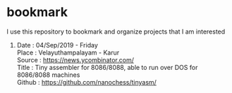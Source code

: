# bookmark
I use this repository to bookmark and organize projects that I am interested

1. Date : 04/Sep/2019 - Friday<br/>
Place : Velayuthampalayam - Karur<br/>
Source : https://news.ycombinator.com/<br/>
Title : Tiny assembler for 8086/8088, able to run over DOS for 8086/8088 machines<br/>
Github : https://github.com/nanochess/tinyasm/
